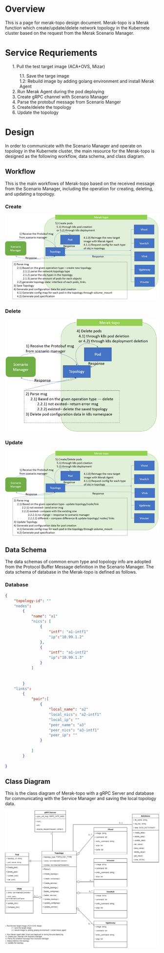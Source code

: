 # Overview
This is a page for merak-topo design document.
Merak-topo is a Merak function which create/update/delete network topology in the Kubernete cluster based on the request from the Merak Scenario Manager.

# Service Requriements
<ol>
1. Pull the test target image (ACA+OVS, Mizar)
<ol>
    1.1. Save the targe image <br>
    1.2: Rebuild image by adding golang environment and install Merak Agent <br>
</ol>
2. Run Merak Agent during the pod deploying <br>
3. Create gRPC channel with Scenario Manager <br>
4. Parse the protobuf message from Scenario Manger <br>
5. Create/delete the topology <br>
6. Update the topology <br>
</ol>

# Design
In order to communicate with the Scenario Manager and operate on topology in the Kubernete cluster, the main resource for the Merak-topo is designed as the following workflow, data schema, and class diagram.

## Workflow
This is the main workflows of Merak-topo based on the received message from the Scenario Manager, including the operation for creating, deleting, and updating a topology.
### Create 
![merak-topo create topology workflow](../images/merak-topo_create_topology_workflow.png)


### Delete 
![merak-topo delete topology workflow](../images/merak-topo_delete_topology_workflow.png)


### Update 
![merak-topo update topology workflow](../images/merak-topo_update_topology_workflow.PNG)


## Data Schema
The data schemas of common enum type and topology info are adopted from the Protocol Buffer Message definition in the Scenario Manager. The data schema of database in the Merak-topo is defined as follows.

<!-- ### Common enum type

![merak-topo data schema of the common enum type](../images/merak-topo_data_schema_enum_type.png)

### Topology Info

![merak-topo data schema of the topology info](../images/merak-topo_data_schema_topology_info.png) -->

### Database 

```JSON
{ 
    "topology-id": ""
    "nodes": 
        {
            "name": "a1"
            "nics": [
                {
                    "intf": "a1-intf1"
                    "ip":"10.99.1.2"
                },
                {
                    "intf": "a1-intf2"
                    "ip":"10.99.1.3"
                }
            ]
            
            
        }
    "links": 
        {
            "pair":[
                {
                    "local_name": "a2"
                    "local_nics": "a2-intf1"
                    "local_ip": ""
                    "peer_name": "a3"
                    "peer_nics": "a3-intf1"
                    "peer_ip": ""
                }
                
            ]
        }

}

```
<!-- ![merak-topo data schema of the gRPC and database info](../images/merak-topo_data_schema_grpc_db.png) -->

## Class Diagram
This is the class diagram of Merak-topo with a gRPC Server and database for communicating with the Service Manager and saving the local topology data.

![merak-topo class diagram](../images/merak-topo_class_diagram.png)
